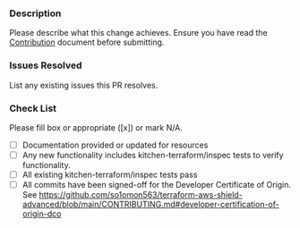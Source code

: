 ### Description

Please describe what this change achieves. Ensure you have read the [Contribution](https://github.com/so1omon563/terraform-aws-shield-advanced/blob/main/CONTRIBUTING.md) document before submitting.

### Issues Resolved

List any existing issues this PR resolves.

### Check List
Please fill box or appropriate ([x]) or mark N/A.
- [ ] Documentation provided or updated for resources
- [ ] Any new functionality includes kitchen-terraform/inspec tests to verify functionality.
- [ ] All existing kitchen-terraform/inspec tests pass
- [ ] All commits have been signed-off for the Developer Certificate of Origin. See <https://github.com/so1omon563/terraform-aws-shield-advanced/blob/main/CONTRIBUTING.md#developer-certification-of-origin-dco>
